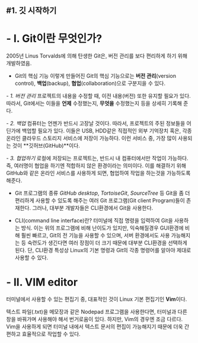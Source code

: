 ## \#1. 깃 시작하기 ##

# - I. Git이란 무엇인가? #
 2005년 Linus Torvalds에 의해 탄생한 Git은, 버전 관리를 보다 편리하게 하기 위해 개발하였음.

- Git의 핵심 기능
 이렇게 만들어진 Git의 핵심 기능으로는 **버전 관리**(version control), **백업**(backup), **협업**(collaboration)으로 구분지을 수 있다.

*- 1. 버전 관리*
 프로젝트의 내용을 수정할 때, 이전 내용(버전) 또한 유지할 필요가 있다. 따라서, Git에서는 이들을 **언제** 수정했는지, **무엇을** 수정했는지 등을 상세히 기록해 준다.

*- 2. 백업*
 컴퓨터는 언젠가 반드시 고장날 것이다. 따라서, 프로젝트의 주된 정보들을 어딘가에 백업할 필요가 있다. 이들은 USB, HDD같은 직접적인 외부 기억장치 혹은, 각종 온라인 클라우드 스토리지 서비스에 저장이 가능하다. 이런 서비스 중, 가장 많이 사용되는 것이 **깃허브(GitHub)**이다.

*- 3. 협업하기*
 로컬에 저장되는 프로젝트는, 반드시 내 컴퓨터에서만 작업이 가능하다. 즉, 여러명이 협업을 하기엔 적합하지 않은 환경이라는 의미이다.
 이를 해결하기 위해 GitHub와 같은 온라인 서비스를 사용하게 되면, 협업하여 작업을 하는것을 가능하도록 해준다.

- Git 프로그램의 종류
 *GitHub desktop*, *TortoiseGit*, *SourceTree* 등 Git을 좀 더 편리하게 사용할 수 있도록 해주는 여러 Git 프로그램(Git client Program)들이 존재한다.
 그러나, 대부분 개발자들은 CLI환경에서 Git을 사용한다.

- CLI(command line interface)란?
 터미널에 직접 명령을 입력하여 Git을 사용하는 방식. 이는 위의 프로그램에 비해 난이도가 있지만, 익숙해질경우 GUI환경에 비해 훨씬 빠르고, Git의 전 기능을 사용할 수 있으며, 서버 환경에서도 사용 가능해지는 등 숙련도가 생긴다면 여러 장점이 더 크기 때문에 대부분 CLI환경을 선택하게 된다.
 단, CLI환경 특성상 Linux의 기본 명령과 Git의 각종 명령어를 알아야 제대로 사용할 수 있다.

# - II. VIM editor #
 터미널에서 사용할 수 있는 편집기 중, 대표적인 것이 Linux 기본 편집기인 **Vim**이다.

 텍스트 파일(.txt)을 메모장과 같은 Nodepad 프로그램을 사용한다면, 터미널과 다른 창을 바꿔가며 사용해야 해서 번거로움이 있다.
 하지만, Vim의 경우엔 조금 다르다. Vim을 사용하게 되면 터미널 내에서 텍스트 문서의 편집이 가능해지기 때문에 더욱 간편하고 효율적으로 작업할 수 있다.